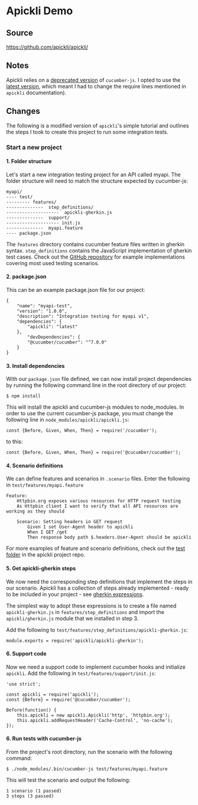 # Apickli Demo

## Source
https://github.com/apickli/apickli/

## Notes
Apickli relies on a [deprecated version](https://www.npmjs.com/package/cucumber) of `cucumber-js`. I opted to use the [latest version](https://www.npmjs.com/package/@cucumber/cucumber), which meant I had to change the require lines mentioned in `apickli` documentation).

## Changes 
The following is a modified version of `apickli`'s simple tutorial and outlines the steps I took to create this project to run some integration tests.

### Start a new project

#### 1. Folder structure
Let's start a new integration testing project for an API called myapi. The folder structure will need to match the structure expected by cucumber-js:

```
myapi/
---- test/
--------- features/
--------------  step_definitions/
--------------------  apickli-gherkin.js
--------------  support/
-------------------- init.js
--------------  myapi.feature
---- package.json
```

The `features` directory contains cucumber feature files written in gherkin syntax. `step_definitions` contains the JavaScript implementation of gherkin test cases. Check out the [GitHub repository](https://github.com/apickli/apickli/) for example implementations covering most used testing scenarios.

#### 2. package.json

This can be an example package.json file for our project:

```
{
	"name": "myapi-test",
	"version": "1.0.0",
	"description": "Integration testing for myapi v1",
	"dependencies": {
		"apickli": "latest"
	},
    	"devDependencies": {
		"@cucumber/cucumber": "^7.0.0"
	}
}
```

#### 3. Install dependencies

With our `package.json` file defined, we can now install project dependencies by running the following command line in the root directory of our project:

```
$ npm install
```

This will install the apickli and cucumber-js modules to node_modules. In order to use the current cucumber-js package, you must change the following line in `node_modules/apickli/apickli.js`:

```
const {Before, Given, When, Then} = require('/cucumber');
```

to this:

```
const {Before, Given, When, Then} = require('@cucumber/cucumber');
```

#### 4. Scenario definitions

We can define features and scenarios in `.scenario` files. Enter the following in `test/features/myapi.feature`

```
Feature:
	Httpbin.org exposes various resources for HTTP request testing
	As Httpbin client I want to verify that all API resources are working as they should

	Scenario: Setting headers in GET request
		Given I set User-Agent header to apickli
		When I GET /get
		Then response body path $.headers.User-Agent should be apickli
```


For more examples of feature and scenario definitions, check out the [test folder](https://github.com/apickli/apickli/blob/master/source/test) in the apickli project repo.

#### 5. Get apickli-gherkin steps

We now need the corresponding step definitions that implement the steps in our scenario. Apickli has a collection of steps already implemented - ready to be included in your project - see [gherkin expressions](https://github.com/apickli/apickli/#gherkin-expressions).

The simplest way to adopt these expressions is to create a file named `apickli-gherkin.js` in `features/step_definitions` and import the `apickli/gherkin.js` module that we installed in step 3.

Add the following to `test/features/step_definitions/apickli-gherkin.js`:

```
module.exports = require('apickli/apickli-gherkin');
```

#### 6. Support code

Now we need a support code to implement cucumber hooks and initialize `apickli`. Add the following in `test/features/support/init.js`:

```
'use strict';

const apickli = require('apickli');
const {Before} = require('@cucumber/cucumber');

Before(function() {
    this.apickli = new apickli.Apickli('http', 'httpbin.org');
    this.apickli.addRequestHeader('Cache-Control', 'no-cache');
});
```

#### 6. Run tests with cucumber-js

From the project's root directory, run the scenario with the following command:

```
$ ./node_modules/.bin/cucumber-js test/features/myapi.feature

```

This will test the scenario and output the following:

```
1 scenario (1 passed)
3 steps (3 passed)
```

